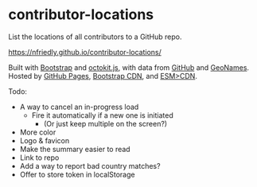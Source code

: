 # contributor-locations
List the locations of all contributors to a GitHub repo.

https://nfriedly.github.io/contributor-locations/

Built with [Bootstrap](https://getbootstrap.com/) and [octokit.js](https://github.com/octokit/octokit.js), with data from [GitHub](https://docs.github.com/en/rest) and [GeoNames](https://www.geonames.org/). Hosted by [GitHub Pages](https://pages.github.com/), [Bootstrap CDN](https://www.bootstrapcdn.com/), and [ESM&gt;CDN](https://esm.sh/).


Todo:
* A way to cancel an in-progress load
    * Fire it automatically if a new one is initiated
        * (Or just keep multiple on the screen?)
* More color
* Logo & favicon
* Make the summary easier to read
* Link to repo
* Add a way to report bad country matches?
* Offer to store token in localStorage
